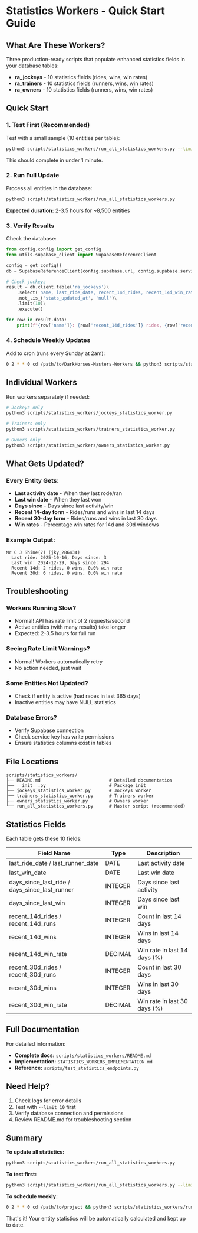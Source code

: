 # Statistics Workers - Quick Start Guide

## What Are These Workers?

Three production-ready scripts that populate enhanced statistics fields in your database tables:

- **ra_jockeys** - 10 statistics fields (rides, wins, win rates)
- **ra_trainers** - 10 statistics fields (runners, wins, win rates)
- **ra_owners** - 10 statistics fields (runners, wins, win rates)

## Quick Start

### 1. Test First (Recommended)

Test with a small sample (10 entities per table):

```bash
python3 scripts/statistics_workers/run_all_statistics_workers.py --limit 10
```

This should complete in under 1 minute.

### 2. Run Full Update

Process all entities in the database:

```bash
python3 scripts/statistics_workers/run_all_statistics_workers.py
```

**Expected duration:** 2-3.5 hours for ~8,500 entities

### 3. Verify Results

Check the database:

```python
from config.config import get_config
from utils.supabase_client import SupabaseReferenceClient

config = get_config()
db = SupabaseReferenceClient(config.supabase.url, config.supabase.service_key)

# Check jockeys
result = db.client.table('ra_jockeys')\
    .select('name, last_ride_date, recent_14d_rides, recent_14d_win_rate')\
    .not_.is_('stats_updated_at', 'null')\
    .limit(10)\
    .execute()

for row in result.data:
    print(f"{row['name']}: {row['recent_14d_rides']} rides, {row['recent_14d_win_rate']}% win rate")
```

### 4. Schedule Weekly Updates

Add to cron (runs every Sunday at 2am):

```bash
0 2 * * 0 cd /path/to/DarkHorses-Masters-Workers && python3 scripts/statistics_workers/run_all_statistics_workers.py
```

## Individual Workers

Run workers separately if needed:

```bash
# Jockeys only
python3 scripts/statistics_workers/jockeys_statistics_worker.py

# Trainers only
python3 scripts/statistics_workers/trainers_statistics_worker.py

# Owners only
python3 scripts/statistics_workers/owners_statistics_worker.py
```

## What Gets Updated?

### Every Entity Gets:
- **Last activity date** - When they last rode/ran
- **Last win date** - When they last won
- **Days since** - Days since last activity/win
- **Recent 14-day form** - Rides/runs and wins in last 14 days
- **Recent 30-day form** - Rides/runs and wins in last 30 days
- **Win rates** - Percentage win rates for 14d and 30d windows

### Example Output:

```
Mr C J Shine(7) (jky_286434)
  Last ride: 2025-10-16, Days since: 3
  Last win: 2024-12-29, Days since: 294
  Recent 14d: 2 rides, 0 wins, 0.0% win rate
  Recent 30d: 6 rides, 0 wins, 0.0% win rate
```

## Troubleshooting

### Workers Running Slow?
- Normal! API has rate limit of 2 requests/second
- Active entities (with many results) take longer
- Expected: 2-3.5 hours for full run

### Seeing Rate Limit Warnings?
- Normal! Workers automatically retry
- No action needed, just wait

### Some Entities Not Updated?
- Check if entity is active (had races in last 365 days)
- Inactive entities may have NULL statistics

### Database Errors?
- Verify Supabase connection
- Check service key has write permissions
- Ensure statistics columns exist in tables

## File Locations

```
scripts/statistics_workers/
├── README.md                          # Detailed documentation
├── __init__.py                        # Package init
├── jockeys_statistics_worker.py       # Jockeys worker
├── trainers_statistics_worker.py      # Trainers worker
├── owners_statistics_worker.py        # Owners worker
└── run_all_statistics_workers.py      # Master script (recommended)
```

## Statistics Fields

Each table gets these 10 fields:

| Field Name | Type | Description |
|-----------|------|-------------|
| last_ride_date / last_runner_date | DATE | Last activity date |
| last_win_date | DATE | Last win date |
| days_since_last_ride / days_since_last_runner | INTEGER | Days since last activity |
| days_since_last_win | INTEGER | Days since last win |
| recent_14d_rides / recent_14d_runs | INTEGER | Count in last 14 days |
| recent_14d_wins | INTEGER | Wins in last 14 days |
| recent_14d_win_rate | DECIMAL | Win rate in last 14 days (%) |
| recent_30d_rides / recent_30d_runs | INTEGER | Count in last 30 days |
| recent_30d_wins | INTEGER | Wins in last 30 days |
| recent_30d_win_rate | DECIMAL | Win rate in last 30 days (%) |

## Full Documentation

For detailed information:
- **Complete docs:** `scripts/statistics_workers/README.md`
- **Implementation:** `STATISTICS_WORKERS_IMPLEMENTATION.md`
- **Reference:** `scripts/test_statistics_endpoints.py`

## Need Help?

1. Check logs for error details
2. Test with `--limit 10` first
3. Verify database connection and permissions
4. Review README.md for troubleshooting section

## Summary

**To update all statistics:**
```bash
python3 scripts/statistics_workers/run_all_statistics_workers.py
```

**To test first:**
```bash
python3 scripts/statistics_workers/run_all_statistics_workers.py --limit 10
```

**To schedule weekly:**
```bash
0 2 * * 0 cd /path/to/project && python3 scripts/statistics_workers/run_all_statistics_workers.py
```

That's it! Your entity statistics will be automatically calculated and kept up to date.

